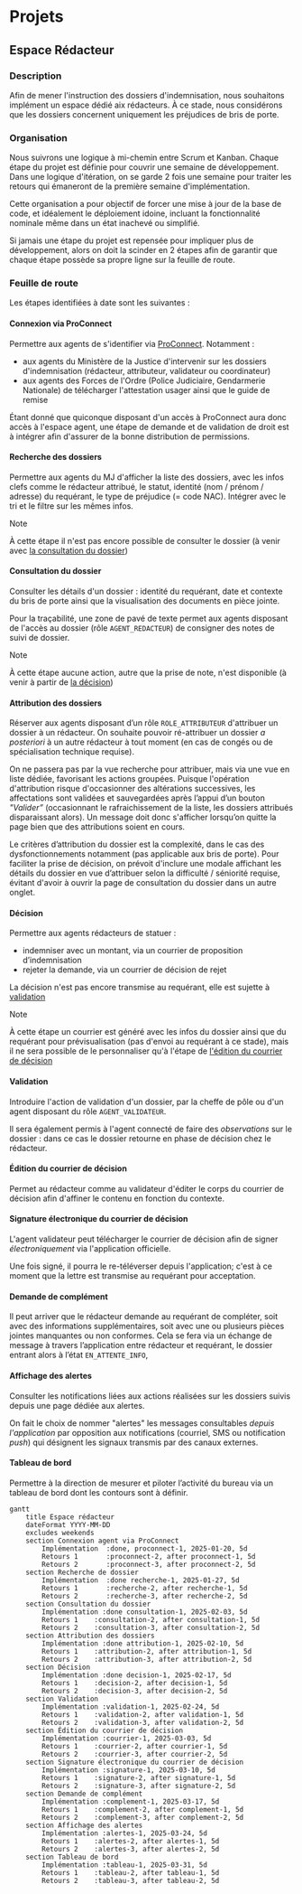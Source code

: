 # Projets

## Espace Rédacteur

### Description

Afin de mener l'instruction des dossiers d'indemnisation, nous souhaitons implément un espace dédié aix rédacteurs. À ce
stade, nous considérons que les dossiers concernent uniquement les préjudices de bris de porte.

### Organisation

Nous suivrons une logique à mi-chemin entre Scrum et Kanban. Chaque étape du projet est définie pour couvrir une semaine
de développement. Dans une logique d'itération, on se garde 2 fois une semaine pour traiter les retours qui émaneront de
la première semaine d'implémentation.

Cette organisation a pour objectif de forcer une mise à jour de la base de code, et
idéalement le déploiement idoine, incluant la fonctionnalité nominale même dans un état inachevé ou simplifié. 

Si jamais une étape du projet est repensée pour impliquer plus de développement, alors on doit la scinder en 2 étapes
afin de garantir que chaque étape possède sa propre ligne sur la feuille de route.

### Feuille de route

Les étapes identifiées à date sont les suivantes :

#### Connexion via ProConnect

Permettre aux agents de s'identifier via [ProConnect](https://www.proconnect.gouv.fr/). Notamment :
* aux agents du Ministère de la Justice d'intervenir sur les dossiers d'indemnisation (rédacteur, attributeur, validateur
ou coordinateur) 
* aux agents des Forces de l'Ordre (Police Judiciaire, Gendarmerie Nationale) de télécharger l'attestation usager ainsi
que le guide de remise

Étant donné que quiconque disposant d'un accès à ProConnect aura donc accès à l'espace agent, une étape de demande et de
validation de droit est à intégrer afin d'assurer de la bonne distribution de permissions.

#### Recherche des dossiers

Permettre aux agents du MJ d'afficher la liste des dossiers, avec les infos clefs comme le rédacteur attribué, le statut,
identité (nom / prénom / adresse) du requérant, le type de préjudice (= code NAC). Intégrer avec le tri et le filtre sur
les mêmes infos.  

> [!NOTE]
> À cette étape il n'est pas encore possible de consulter le dossier (à venir avec [la consultation du dossier](#consultation-du-dossier))
    
#### Consultation du dossier

Consulter les détails d'un dossier : identité du requérant, date et contexte du bris de porte ainsi que la visualisation
des documents en pièce jointe.

Pour la traçabilité, une zone de pavé de texte permet aux agents disposant de l'accès au dossier (rôle `AGENT_REDACTEUR`)
de consigner des notes de suivi de dossier. 

> [!NOTE]
> À cette étape aucune action, autre que la prise de note, n'est disponible (à venir à partir de [la décision](#décision))
    
#### Attribution des dossiers

Réserver aux agents disposant d’un rôle `ROLE_ATTRIBUTEUR` d'attribuer un dossier à un rédacteur. On souhaite pouvoir
ré-attribuer un dossier _a posteriori_ à un autre rédacteur à tout moment (en cas de congés ou de spécialisation technique
requise).

On ne passera pas par la vue recherche pour attribuer, mais via une vue en liste dédiée, favorisant les actions groupées.
Puisque l'opération d'attribution risque d'occasionner des altérations successives, les affectations sont validées et
sauvegardées après l’appui d’un bouton  _"Valider”_ (occasionnant le rafraichissement de la liste, les dossiers attribués
disparaissant alors). Un message doit donc s'afficher lorsqu’on quitte la page bien que des attributions soient en cours. 

Le critères d’attribution du dossier est la complexité, dans le cas des dysfonctionnements notamment (pas applicable aux
bris de porte). Pour faciliter la prise de décision, on prévoit d'inclure une modale affichant les détails du dossier
en vue d’attribuer selon la difficulté / séniorité requise, évitant d'avoir à ouvrir la page de consultation du dossier
dans un autre onglet.
    
#### Décision

Permettre aux agents rédacteurs de statuer : 
* indemniser avec un montant, via un courrier de proposition d’indemnisation
* rejeter la demande, via un courrier de décision de rejet

La décision n'est pas encore transmise au requérant, elle est sujette à [validation](#validation)

> [!NOTE]
> À cette étape un courrier est généré avec les infos du dossier ainsi que du requérant pour prévisualisation (pas
> d'envoi au requérant à ce stade), mais il ne sera possible de le personnaliser qu'à l'étape de
> [l'édition du courrier de décision](#édition-du-courrier-de-décision)
    
#### Validation

Introduire l'action de validation d'un dossier, par la cheffe de pôle ou d'un agent disposant du rôle `AGENT_VALIDATEUR`. 

Il sera également permis à l'agent connecté de faire des _observations_ sur le dossier : dans ce cas le dossier retourne
en phase de décision chez le rédacteur.
    
#### Édition du courrier de décision

Permet au rédacteur comme au validateur d'éditer le corps du courrier de décision afin d'affiner le contenu en fonction
du contexte.

#### Signature électronique du courrier de décision

L'agent validateur peut télécharger le courrier de décision afin de signer _électroniquement_ via l'application officielle.

Une fois signé, il pourra le re-téléverser depuis l'application; c'est à ce moment que la lettre est transmise au requérant
pour acceptation.

#### Demande de complément

Il peut arriver que le rédacteur demande au requérant de compléter, soit avec des informations supplémentaires, soit avec
une ou plusieurs pièces jointes manquantes ou non conformes. Cela se fera via un échange de message à travers l’application
entre rédacteur et requérant, le dossier entrant alors à l’état `EN_ATTENTE_INFO`,

#### Affichage des alertes

Consulter les notifications liées aux actions réalisées sur les dossiers suivis depuis une page dédiée aux alertes.

On fait le choix de nommer "alertes" les messages consultables _depuis l'application_ par opposition aux notifications
(courriel, SMS ou notification _push_) qui désignent les signaux transmis par des canaux externes.


#### Tableau de bord

Permettre à la direction de mesurer et piloter l’activité du bureau via un tableau de bord dont les contours sont à
définir.



```mermaid
gantt
    title Espace rédacteur
    dateFormat YYYY-MM-DD
    excludes weekends
    section Connexion agent via ProConnect
        Implémentation  :done, proconnect-1, 2025-01-20, 5d
        Retours 1       :proconnect-2, after proconnect-1, 5d
        Retours 2       :proconnect-3, after proconnect-2, 5d
    section Recherche de dossier
        Implémentation  :done recherche-1, 2025-01-27, 5d
        Retours 1       :recherche-2, after recherche-1, 5d
        Retours 2       :recherche-3, after recherche-2, 5d
    section Consultation du dossier
        Implémentation :done consultation-1, 2025-02-03, 5d
        Retours 1    :consultation-2, after consultation-1, 5d
        Retours 2    :consultation-3, after consultation-2, 5d
    section Attribution des dossiers
        Implémentation :done attribution-1, 2025-02-10, 5d
        Retours 1    :attribution-2, after attribution-1, 5d
        Retours 2    :attribution-3, after attribution-2, 5d
    section Décision
        Implémentation :done decision-1, 2025-02-17, 5d
        Retours 1    :decision-2, after decision-1, 5d
        Retours 2    :decision-3, after decision-2, 5d
    section Validation
        Implémentation :validation-1, 2025-02-24, 5d
        Retours 1    :validation-2, after validation-1, 5d
        Retours 2    :validation-3, after validation-2, 5d
    section Édition du courrier de décision
        Implémentation :courrier-1, 2025-03-03, 5d
        Retours 1    :courrier-2, after courrier-1, 5d
        Retours 2    :courrier-3, after courrier-2, 5d
    section Signature électronique du courrier de décision
        Implémentation :signature-1, 2025-03-10, 5d
        Retours 1    :signature-2, after signature-1, 5d
        Retours 2    :signature-3, after signature-2, 5d
    section Demande de complément
        Implémentation :complement-1, 2025-03-17, 5d
        Retours 1    :complement-2, after complement-1, 5d
        Retours 2    :complement-3, after complement-2, 5d
    section Affichage des alertes
        Implémentation :alertes-1, 2025-03-24, 5d
        Retours 1    :alertes-2, after alertes-1, 5d
        Retours 2    :alertes-3, after alertes-2, 5d
    section Tableau de bord
        Implémentation :tableau-1, 2025-03-31, 5d
        Retours 1    :tableau-2, after tableau-1, 5d
        Retours 2    :tableau-3, after tableau-2, 5d
```
